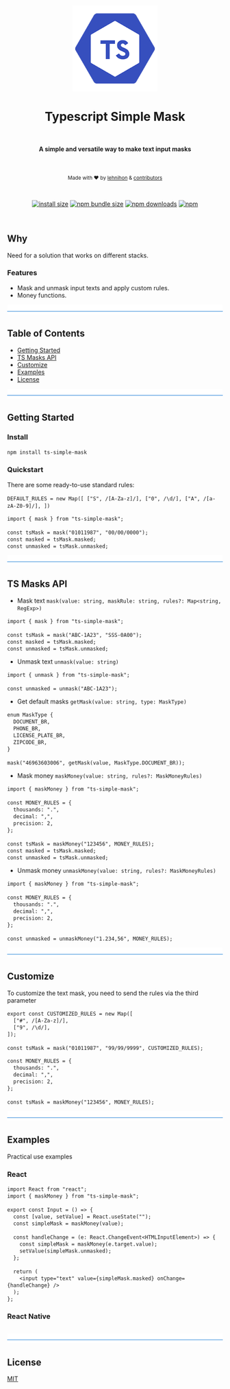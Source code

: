 <p align="center">
  <img src="./logo.png" alt="tssimplemask" width="200" />
</p>

<h1 align="center">Typescript Simple Mask</h1>
</br>
<p align="center">
  <b>A simple and versatile way to make text input masks</b>
</p>
</br>
<p align="center">
  <sub>Made with ❤️ by <a href="https://github.com/lehnihon">lehnihon</a> & <a href="https://github.com/lehnihon/ts-simple-mask/graphs/contributors">contributors</a></sub>
</p>

<br />

<div align="center">

[![install size](https://img.shields.io/badge/dynamic/json?url=https://packagephobia.com/v2/api.json?p=ts-simple-mask&query=$.install.pretty&label=install%20size&style=flat-square)](https://packagephobia.now.sh/result?p=ts-simple-mask)
[![npm bundle size](https://img.shields.io/bundlephobia/minzip/ts-simple-mask?style=flat-square)](https://bundlephobia.com/package/ts-simple-mask@latest)
[![npm downloads](https://img.shields.io/npm/dm/ts-simple-mask.svg?style=flat-square)](https://www.npmjs.com/package/ts-simple-mask)
[![npm](https://img.shields.io/npm/l/ts-simple-mask?style=flat-square)](https://github.com/lehnihon/ts-simple-mask/blob/main/LICENSE)

</div>

<br />

## Why

Need for a solution that works on different stacks.

### Features

- Mask and unmask input texts and apply custom rules.
- Money functions.

![divider](./divider.png)

## Table of Contents

- [Getting Started](#getting-started)
- [TS Masks API](#ts-masks-api)
- [Customize](#customize)
- [Examples](#examples)
- [License](#license)

![divider](./divider.png)

## Getting Started

### Install

```bash
npm install ts-simple-mask
```

### Quickstart

There are some ready-to-use standard rules:

`DEFAULT_RULES = new Map([
  ["S", /[A-Za-z]/],
  ["0", /\d/],
  ["A", /[a-zA-Z0-9]/],
])`

```tsx
import { mask } from "ts-simple-mask";

const tsMask = mask("01011987", "00/00/0000");
const masked = tsMask.masked;
const unmasked = tsMask.unmasked;
```

![divider](./divider.png)

## TS Masks API

- Mask text
  `mask(value: string, maskRule: string, rules?: Map<string, RegExp>)`

```tsx
import { mask } from "ts-simple-mask";

const tsMask = mask("ABC-1A23", "SSS-0A00");
const masked = tsMask.masked;
const unmasked = tsMask.unmasked;
```

- Unmask text
  `unmask(value: string)`

```tsx
import { unmask } from "ts-simple-mask";

const unmasked = unmask("ABC-1A23");
```

- Get default masks
  `getMask(value: string, type: MaskType)`

```tsx
enum MaskType {
  DOCUMENT_BR,
  PHONE_BR,
  LICENSE_PLATE_BR,
  ZIPCODE_BR,
}

mask("46963603006", getMask(value, MaskType.DOCUMENT_BR));
```

- Mask money
  `maskMoney(value: string, rules?: MaskMoneyRules)`

```tsx
import { maskMoney } from "ts-simple-mask";

const MONEY_RULES = {
  thousands: ".",
  decimal: ",",
  precision: 2,
};

const tsMask = maskMoney("123456", MONEY_RULES);
const masked = tsMask.masked;
const unmasked = tsMask.unmasked;
```

- Unmask money
  `unmaskMoney(value: string, rules?: MaskMoneyRules)`

```tsx
import { maskMoney } from "ts-simple-mask";

const MONEY_RULES = {
  thousands: ".",
  decimal: ",",
  precision: 2,
};

const unmasked = unmaskMoney("1.234,56", MONEY_RULES);
```

![divider](./divider.png)

## Customize

To customize the text mask, you need to send the rules via the third parameter

```tsx
export const CUSTOMIZED_RULES = new Map([
  ["#", /[A-Za-z]/],
  ["9", /\d/],
]);

const tsMask = mask("01011987", "99/99/9999", CUSTOMIZED_RULES);
```

```tsx
const MONEY_RULES = {
  thousands: ".",
  decimal: ",",
  precision: 2,
};

const tsMask = maskMoney("123456", MONEY_RULES);
```

![divider](./divider.png)

## Examples

Practical use examples

### React

```tsx
import React from "react";
import { maskMoney } from "ts-simple-mask";

export const Input = () => {
  const [value, setValue] = React.useState("");
  const simpleMask = maskMoney(value);

  const handleChange = (e: React.ChangeEvent<HTMLInputElement>) => {
    const simpleMask = maskMoney(e.target.value);
    setValue(simpleMask.unmasked);
  };

  return (
    <input type="text" value={simpleMask.masked} onChange={handleChange} />
  );
};
```

### React Native

```tsx

```

![divider](./divider.png)

## License

[MIT](/LICENSE)
